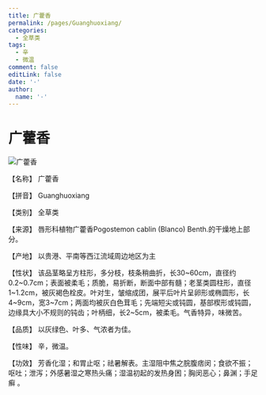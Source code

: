 ```yaml
---
title: 广藿香
permalink: /pages/Guanghuoxiang/
categories: 
  - 全草类
tags: 
  - 辛
  - 微温
comment: false
editLink: false
date: '·'
author: 
  name: '·'
---
```

# 广藿香

![广藿香](https://sys01.lib.hkbu.edu.hk/cmed/mmid/images/B00269.jpg)

<!-- more -->
【名称】	广藿香	

【拼音】	Guanghuoxiang

【类别】	全草类

【来源】	唇形科植物广藿香Pogostemon cablin (Blanco) Benth.的干燥地上部分。

【产地】	以贵港、平南等西江流域周边地区为主

【性状】	该品茎略呈方柱形，多分枝，枝条稍曲折，长30~60cm，直径约0.2~0.7cm；表面被柔毛；质脆，易折断，断面中部有髓；老茎类圆柱形，直径1~1.2cm，被灰褐色栓皮。叶对生，皱缩成团，展平后叶片呈卵形或椭圆形，长4~9cm，宽3~7cm；两面均被灰白色茸毛；先端短尖或钝圆，基部楔形或钝圆，边缘具大小不规则的钝齿；叶柄细，长2~5cm，被柔毛。气香特异，味微苦。

【品质】	以灰绿色、叶多、气浓者为佳。

【性味】	辛，微温。

【功效】	芳香化湿；和胃止呕；祛暑解表。主湿阻中焦之脘腹痞闵；食欲不振；呕吐；泄泻；外感暑湿之寒热头痛；湿温初起的发热身困；胸闵恶心；鼻渊；手足癣 。
